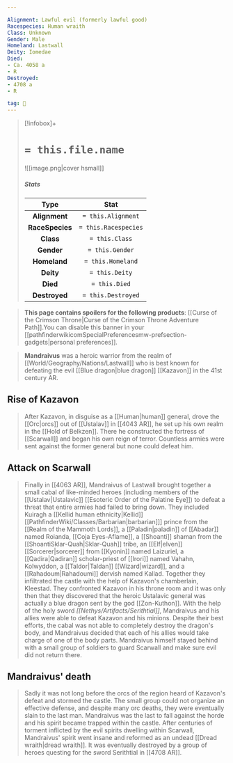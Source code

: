 ```yaml
---

Alignment: Lawful evil (formerly lawful good)
Racespecies: Human wraith
Class: Unknown
Gender: Male
Homeland: Lastwall
Deity: Iomedae
Died:
- Ca. 4058 a
- R
Destroyed:
- 4708 a
- R

tag: 👤️
---
```


> [!infobox]+
> #  `= this.file.name`
> ![[image.png|cover hsmall]]
> ##### Stats
> Type | Stat |
> :---: |:---:|
> **Alignment** | `= this.Alignment` |
> **RaceSpecies** | `= this.Racespecies` |
> **Class** | `= this.Class` |
> **Gender** | `= this.Gender` |
> **Homeland** | `= this.Homeland` |
> **Deity** | `= this.Deity` |
> **Died** | `= this.Died` |
> **Destroyed** | `= this.Destroyed` |



> **This page contains spoilers for the following products**: [[Curse of the Crimson Throne|Curse of the Crimson Throne Adventure Path]].You can disable this banner in your [[pathfinderwikicomSpecialPreferencesmw-prefsection-gadgets|personal preferences]].


> **Mandraivus** was a heroic warrior from the realm of [[World/Geography/Nations/Lastwall]] who is best known for defeating the evil [[Blue dragon|blue dragon]] [[Kazavon]] in the 41st century AR.



## Rise of Kazavon

> After Kazavon, in disguise as a [[Human|human]] general, drove the [[Orc|orcs]] out of [[Ustalav]] in [[4043 AR]], he set up his own realm in the [[Hold of Belkzen]]. There he constructed the fortress of [[Scarwall]] and began his own reign of terror. Countless armies were sent against the former general but none could defeat him.


## Attack on Scarwall

> Finally in [[4063 AR]], Mandraivus of Lastwall brought together a small cabal of like-minded heroes (including members of the [[Ustalav|Ustalavic]] [[Esoteric Order of the Palatine Eye]]) to defeat a threat that entire armies had failed to bring down. They included Kuiragh a [[Kellid human ethnicity|Kellid]][[PathfinderWiki/Classes/Barbarian|barbarian]]] prince from the [[Realm of the Mammoth Lords]], a [[Paladin|paladin]] of [[Abadar]] named Roianda, [[Coja Eyes-Aflame]], a [[Shoanti]] shaman from the [[ShoantiSklar-Quah|Sklar-Quah]] tribe, an [[Elf|elven]] [[Sorcerer|sorcerer]] from [[Kyonin]] named Laizuriel, a [[Qadira|Qadiran]] scholar-priest of [[Irori]] named Vahahn, Kolwyddon, a [[Taldor|Taldan]] [[Wizard|wizard]], and a [[Rahadoum|Rahadoumi]] dervish named Kallad. Together they infiltrated the castle with the help of Kazavon's chamberlain, Kleestad. They confronted Kazavon in his throne room and it was only then that they discovered that the heroic Ustalavic general was actually a blue dragon sent by the god [[Zon-Kuthon]]. With the help of the holy sword *[[Nethys/Artifacts/Serithtial]]*, Mandraivus and his allies were able to defeat Kazavon and his minions. Despite their best efforts, the cabal was not able to completely destroy the dragon's body, and Mandraivus decided that each of his allies would take charge of one of the body parts. Mandraivus himself stayed behind with a small group of soldiers to guard Scarwall and make sure evil did not return there.


## Mandraivus' death

> Sadly it was not long before the orcs of the region heard of Kazavon's defeat and stormed the castle. The small group could not organize an effective defense, and despite many orc deaths, they were eventually slain to the last man. Mandraivus was the last to fall against the horde and his spirit became trapped within the castle. After centuries of torment inflicted by the evil spirits dwelling within Scarwall, Mandraivus' spirit went insane and reformed as an undead [[Dread wraith|dread wraith]]. It was eventually destroyed by a group of heroes questing for the sword Serithtial in [[4708 AR]].







